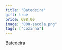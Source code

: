 ```yaml
---
title: "Batedeira"
gift: true
price: 698,00
image: "000-sacola.png"
tags: ["cozinha"]
---
```


Batedeira
